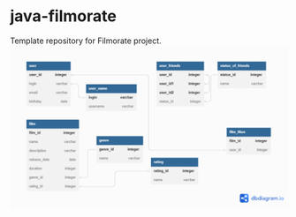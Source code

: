 # java-filmorate
Template repository for Filmorate project.
![Chema](https://github.com/MaXM91/java-filmorate/blob/add-tabs/schem.png)